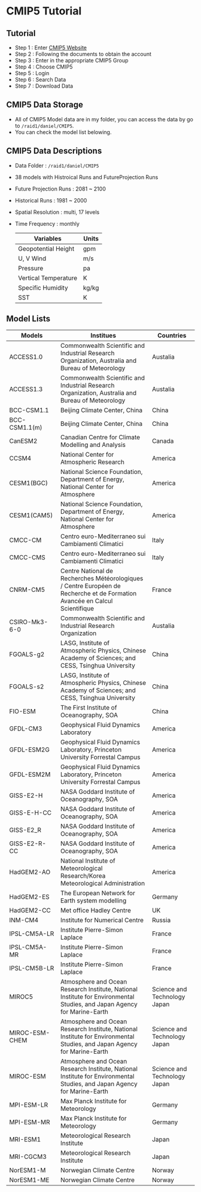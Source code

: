 # CMIP5 Tutorial

## Tutorial
- Step 1 : Enter [CMIP5 Website](https://pcmdi.llnl.gov/mips/cmip5/)
- Step 2 : Following the documents to obtain the account
- Step 3 : Enter in the appropriate CMIP5 Group
- Step 4 : Choose CMIP5
- Step 5 : Login 
- Step 6 : Search Data
- Step 7 : Download Data

## CMIP5 Data Storage 

- All of CMIP5 Model data are in my folder, you can access the data by go to `/raid1/daniel/CMIP5`.
- You can check the model list belowing.

## CMIP5 Data Descriptions
- Data Folder : `/raid1/daniel/CMIP5`
- 38 models with Histroical Runs and FutureProjection Runs
- Future Projection Runs : 2081 ~ 2100
- Historical Runs : 1981 ~ 2000
- Spatial Resolution : multi, 17 levels
- Time Frequency : monthly

  | Variables            | Units |
  | -------------------- | ----- |
  | Geopotential Height  | gpm   |
  | U, V Wind            | m/s   |
  | Pressure             | pa    |
  | Vertical Temperature | K     |
  | Specific Humidity    | kg/kg |
  | SST                  | K     |


## Model Lists
| Models         | Institues                                                                                                                   | Countries                    |
| -------------- | --------------------------------------------------------------------------------------------------------------------------- | ---------------------------- |
| ACCESS1.0      | Commonwealth Scientific and Industrial Research Organization, Australia and Bureau of Meteorology                           | Austalia                     |
| ACCESS1.3      | Commonwealth Scientific and Industrial Research Organization, Australia and Bureau of Meteorology                           | Austalia                     |
| BCC-CSM1.1     | Beijing Climate Center, China                                                                                               | China                        |
| BCC-CSM1.1(m)  | Beijing Climate Center, China                                                                                               | China                        |
| CanESM2        | Canadian Centre for Climate Modelling and Analysis                                                                          | Canada                       |
| CCSM4          | National Center for Atmospheric Research                                                                                    | America                      |
| CESM1(BGC)     | National Science Foundation, Department of Energy, National Center for Atmosphere                                           | America                      |
| CESM1(CAM5)    | National Science Foundation, Department of Energy, National Center for Atmosphere                                           | America                      |
| CMCC-CM        | Centro euro-Mediterraneo sui Cambiamenti Climatici                                                                          | Italy                        |
| CMCC-CMS       | Centro euro-Mediterraneo sui Cambiamenti Climatici                                                                          | Italy                        |
| CNRM-CM5       | Centre National de Recherches Météorologiques / Centre Européen de Recherche et de Formation Avancée en Calcul Scientifique | France                       |
| CSIRO-Mk3-6-0  | Commonwealth Scientific and Industrial Research Organization                                                                | Austalia                     |
| FGOALS-g2      | LASG, Institute of Atmospheric Physics, Chinese Academy of Sciences; and CESS, Tsinghua University                          | China                        |
| FGOALS-s2      | LASG, Institute of Atmospheric Physics, Chinese Academy of Sciences; and CESS, Tsinghua University                          | China                        |
| FIO-ESM        | The First Institute of Oceanography, SOA                                                                                    | China                        |
| GFDL-CM3       | Geophysical Fluid Dynamics Laboratory                                                                                       | America                      |
| GFDL-ESM2G     | Geophysical Fluid Dynamics Laboratory, Princeton University Forrestal Campus                                                | America                      |
| GFDL-ESM2M     | Geophysical Fluid Dynamics Laboratory, Princeton University Forrestal Campus                                                | America                      |
| GISS-E2-H      | NASA Goddard Institute of Oceanography, SOA                                                                                 | America                      |
| GISS-E-H-CC    | NASA Goddard Institute of Oceanography, SOA                                                                                 | America                      |
| GISS-E2_R      | NASA Goddard Institute of Oceanography, SOA                                                                                 | America                      |
| GISS-E2-R-CC   | NASA Goddard Institute of Oceanography, SOA                                                                                 | America                      |
| HadGEM2-AO     | National Institute of Meteorological Research/Korea Meteorological Administration                                           | America                      |
| HadGEM2-ES     | The European Network for Earth system modelling                                                                             | Germany                      |
| HadGEM2-CC     | Met office Hadley Centre                                                                                                    | UK                           |
| INM-CM4        | Institute for Numerical Centre                                                                                              | Russia                       |
| IPSL-CM5A-LR   | Institute Pierre-Simon Laplace                                                                                              | France                       |
| IPSL-CM5A-MR   | Institute Pierre-Simon Laplace                                                                                              | France                       |
| IPSL-CM5B-LR   | Institute Pierre-Simon Laplace                                                                                              | France                       |
| MIROC5         | Atmosphere and Ocean Research Institute, National Institute for Environmental Studies, and Japan Agency for Marine-Earth    | Science and Technology Japan |
| MIROC-ESM-CHEM | Atmosphere and Ocean Research Institute, National Institute for Environmental Studies, and Japan Agency for Marine-Earth    | Science and Technology Japan |
| MIROC-ESM      | Atmosphere and Ocean Research Institute, National Institute for Environmental Studies, and Japan Agency for Marine-Earth    | Science and Technology Japan |
| MPI-ESM-LR     | Max Planck Institute for Meteorology                                                                                        | Germany                      |
| MPI-ESM-MR     | Max Planck Institute for Meteorology                                                                                        | Germany                      |
| MRI-ESM1       | Meteorological Research Institute                                                                                           | Japan                        |
| MRI-CGCM3      | Meteorological Research Institute                                                                                           | Japan                        |
| NorESM1-M      | Norwegian Climate Centre                                                                                                    | Norway                       |
| NorESM1-ME     | Norwegian Climate Centre                                                                                                    | Norway                       |
